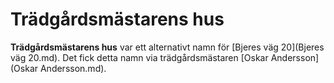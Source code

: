# Trädgårdsmästarens hus

**Trädgårdsmästarens hus** var ett alternativt namn för [Bjeres väg 20](Bjeres väg 20.md). Det fick detta namn via trädgårdsmästaren [Oskar Andersson](Oskar Andersson.md).
